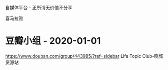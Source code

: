 
自媒体平台 - 正所谓无价值不分享 


喜马拉雅 

# 豆瓣小组 - 2020-01-01

https://www.douban.com/group/443985/?ref=sidebar  Life Topic Club-晓城资源站

